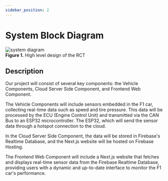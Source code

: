 ```yaml
---
sidebar_position: 2
---
```


# System Block Diagram

![system diagram](/img/system_block_diagram.png)  
**Figure 1.** High level design of the RCT

## Description
Our project will consist of several key components: the Vehicle Components, Cloud Server Side Component, and Frontend Web Component.

The Vehicle Components will include sensors embedded in the F1 car, collecting real-time data such as speed and tire pressure. This data will be processed by the ECU (Engine Control Unit) and transmitted via the CAN Bus to an ESP32 microcontroller. The ESP32, which will send the sensor data through a hotspot connection to the cloud.

In the Cloud Server Side Component, the data will be stored in Firebase's Realtime Database, and the Next.js website will be hosted on Firebase Hosting.

The Frontend Web Component will include a Next.js website that fetches and displays real-time sensor data from the Firebase Realtime Database, providing users with a dynamic and up-to-date interface to monitor the F1 car's performance.

